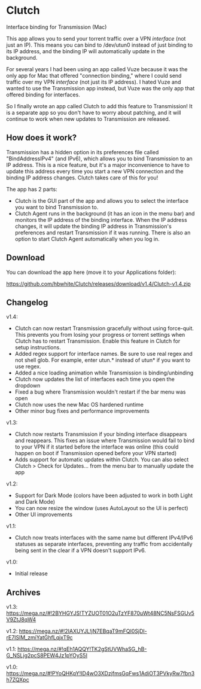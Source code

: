 # Clutch
Interface binding for Transmission (Mac)

This app allows you to send your torrent traffic over a VPN _interface_ (not just an IP). This means you can bind to /dev/utun0 instead of just binding to its IP address, and the binding IP will automatically update in the background.

For several years I had been using an app called Vuze because it was the only app for Mac that offered "connection binding," where I could send traffic over my VPN _interface_ (not just its IP address). I hated Vuze and wanted to use the Transmission app instead, but Vuze was the only app that offered binding for interfaces.

So I finally wrote an app called Clutch to add this feature to Transmission! It is a separate app so you don't have to worry about patching, and it will continue to work when new updates to Transmission are released.

## How does it work?

Transmission has a hidden option in its preferences file called "BindAddressIPv4" (and IPv6), which allows you to bind Transmission to an IP address. This is a nice feature, but it's a major inconvenience to have to update this address every time you start a new VPN connection and the binding IP address changes. Clutch takes care of this for you!

The app has 2 parts:

* Clutch is the GUI part of the app and allows you to select the interface you want to bind Transmission to.
* Clutch Agent runs in the background (it has an icon in the menu bar) and monitors the IP address of the binding interface. When the IP address changes, it will update the binding IP address in Transmission's preferences and restart Transmission if it was running. There is also an option to start Clutch Agent automatically when you log in.

## Download

You can download the app here (move it to your Applications folder):

https://github.com/hbwhite/Clutch/releases/download/v1.4/Clutch-v1.4.zip

## Changelog

v1.4:
- Clutch can now restart Transmission gracefully without using force-quit. This prevents you from losing your progress or torrent settings when Clutch has to restart Transmission. Enable this feature in Clutch for setup instructions.
- Added regex support for interface names. Be sure to use real regex and not shell glob. For example, enter utun.* instead of utun* if you want to use regex.
- Added a nice loading animation while Transmission is binding/unbinding
- Clutch now updates the list of interfaces each time you open the dropdown
- Fixed a bug where Transmission wouldn't restart if the bar menu was open
- Clutch now uses the new Mac OS hardened runtime
- Other minor bug fixes and performance improvements

v1.3:
- Clutch now restarts Transmission if your binding interface disappears and reappears. This fixes an issue where Transmission would fail to bind to your VPN if it started before the interface was online (this could happen on boot if Transmission opened before your VPN started)
- Adds support for automatic updates within Clutch. You can also select Clutch > Check for Updates... from the menu bar to manually update the app

v1.2:
- Support for Dark Mode (colors have been adjusted to work in both Light and Dark Mode)
- You can now resize the window (uses AutoLayout so the UI is perfect)
- Other UI improvements

v1.1:
- Clutch now treats interfaces with the same name but different IPv4/IPv6 statuses as separate interfaces, preventing any traffic from accidentally being sent in the clear if a VPN doesn't support IPv6.

v1.0:
- Initial release

## Archives

v1.3:
https://mega.nz/#!2BYHGYJS!TYZUOT01O2uTzYF870uWt48NC5NsFSGUv5V9ZtJ8qW4

v1.2:
https://mega.nz/#!2IAXUYJL!jN7EBqaT9mFQI0SjDl-rE7ISlM_zmiYatGhfLqjxT9c

v1.1:
https://mega.nz/#!qEh1AQQY!TK2gStUVWhaSG_hB-G_NSLjg2pcS8PEW4Jz1pYOyS5I

v1.0:
https://mega.nz/#!PYoQHKpY!ID4wO3XDzjfmsGqFws1AdiOT3PVkyRw7fbn3h7ZQXpc
